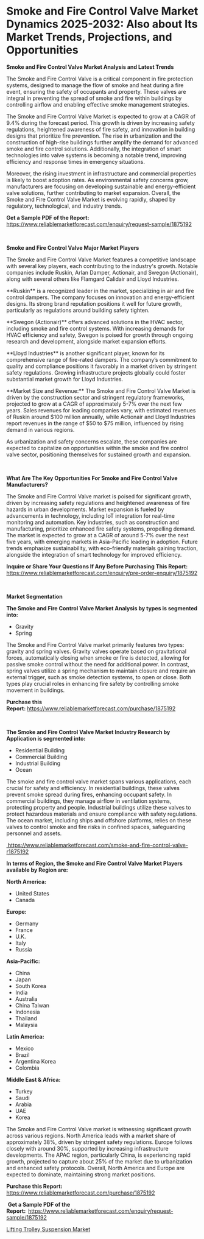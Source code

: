 <p><h1>Smoke and Fire Control Valve Market Dynamics 2025-2032: Also about Its Market Trends, Projections, and Opportunities</h1></p><p><strong>Smoke and Fire Control Valve Market Analysis and Latest Trends</strong></p>
<p><p>The Smoke and Fire Control Valve is a critical component in fire protection systems, designed to manage the flow of smoke and heat during a fire event, ensuring the safety of occupants and property. These valves are integral in preventing the spread of smoke and fire within buildings by controlling airflow and enabling effective smoke management strategies.</p><p>The Smoke and Fire Control Valve Market is expected to grow at a CAGR of 9.4% during the forecast period. This growth is driven by increasing safety regulations, heightened awareness of fire safety, and innovation in building designs that prioritize fire prevention. The rise in urbanization and the construction of high-rise buildings further amplify the demand for advanced smoke and fire control solutions. Additionally, the integration of smart technologies into valve systems is becoming a notable trend, improving efficiency and response times in emergency situations.</p><p>Moreover, the rising investment in infrastructure and commercial properties is likely to boost adoption rates. As environmental safety concerns grow, manufacturers are focusing on developing sustainable and energy-efficient valve solutions, further contributing to market expansion. Overall, the Smoke and Fire Control Valve Market is evolving rapidly, shaped by regulatory, technological, and industry trends.</p></p>
<p><strong>Get a Sample PDF of the Report:&nbsp;</strong> <a href="https://www.reliablemarketforecast.com/enquiry/request-sample/1875192?utm_campaign=1766&utm_medium=2&utm_source=Github&utm_content=ia&utm_term=28022025&utm_id=smoke-and-fire-control-valve">https://www.reliablemarketforecast.com/enquiry/request-sample/1875192</a></p>
<p>&nbsp;</p>
<p><strong>Smoke and Fire Control Valve Major Market Players</strong></p>
<p><p>The Smoke and Fire Control Valve Market features a competitive landscape with several key players, each contributing to the industry's growth. Notable companies include Ruskin, Arlan Damper, Actionair, and Swegon (Actionair), along with several others like Flamgard Calidair and Lloyd Industries.</p><p>**Ruskin** is a recognized leader in the market, specializing in air and fire control dampers. The company focuses on innovation and energy-efficient designs. Its strong brand reputation positions it well for future growth, particularly as regulations around building safety tighten.</p><p>**Swegon (Actionair)** offers advanced solutions in the HVAC sector, including smoke and fire control systems. With increasing demands for HVAC efficiency and safety, Swegon is poised for growth through ongoing research and development, alongside market expansion efforts. </p><p>**Lloyd Industries** is another significant player, known for its comprehensive range of fire-rated dampers. The company’s commitment to quality and compliance positions it favorably in a market driven by stringent safety regulations. Growing infrastructure projects globally could foster substantial market growth for Lloyd Industries.</p><p>**Market Size and Revenue:** The Smoke and Fire Control Valve Market is driven by the construction sector and stringent regulatory frameworks, projected to grow at a CAGR of approximately 5-7% over the next few years. Sales revenues for leading companies vary, with estimated revenues of Ruskin around $100 million annually, while Actionair and Lloyd Industries report revenues in the range of $50 to $75 million, influenced by rising demand in various regions.</p><p>As urbanization and safety concerns escalate, these companies are expected to capitalize on opportunities within the smoke and fire control valve sector, positioning themselves for sustained growth and expansion.</p></p>
<p>&nbsp;</p>
<p><strong>What Are The Key Opportunities For Smoke and Fire Control Valve Manufacturers?</strong></p>
<p><p>The Smoke and Fire Control Valve market is poised for significant growth, driven by increasing safety regulations and heightened awareness of fire hazards in urban developments. Market expansion is fueled by advancements in technology, including IoT integration for real-time monitoring and automation. Key industries, such as construction and manufacturing, prioritize enhanced fire safety systems, propelling demand. The market is expected to grow at a CAGR of around 5-7% over the next five years, with emerging markets in Asia-Pacific leading in adoption. Future trends emphasize sustainability, with eco-friendly materials gaining traction, alongside the integration of smart technology for improved efficiency.</p></p>
<p><strong>Inquire or Share Your Questions If Any Before Purchasing This Report:</strong> <a href="https://www.reliablemarketforecast.com/enquiry/pre-order-enquiry/1875192?utm_campaign=1766&utm_medium=2&utm_source=Github&utm_content=ia&utm_term=28022025&utm_id=smoke-and-fire-control-valve">https://www.reliablemarketforecast.com/enquiry/pre-order-enquiry/1875192</a></p>
<p>&nbsp;</p>
<p><strong>Market Segmentation</strong></p>
<p><strong>The Smoke and Fire Control Valve Market Analysis by types is segmented into:</strong></p>
<p><ul><li>Gravity</li><li>Spring</li></ul></p>
<p><p>The Smoke and Fire Control Valve market primarily features two types: gravity and spring valves. Gravity valves operate based on gravitational forces, automatically closing when smoke or fire is detected, allowing for passive smoke control without the need for additional power. In contrast, spring valves utilize a spring mechanism to maintain closure and require an external trigger, such as smoke detection systems, to open or close. Both types play crucial roles in enhancing fire safety by controlling smoke movement in buildings.</p></p>
<p><strong>Purchase this Report:&nbsp;</strong><a href="https://www.reliablemarketforecast.com/purchase/1875192?utm_campaign=1766&utm_medium=2&utm_source=Github&utm_content=ia&utm_term=28022025&utm_id=smoke-and-fire-control-valve">https://www.reliablemarketforecast.com/purchase/1875192</a></p>
<p>&nbsp;</p>
<p><strong>The Smoke and Fire Control Valve Market Industry Research by Application is segmented into:</strong></p>
<p><ul><li>Residential Building</li><li>Commercial Building</li><li>Industrial Building</li><li>Ocean</li></ul></p>
<p><p>The smoke and fire control valve market spans various applications, each crucial for safety and efficiency. In residential buildings, these valves prevent smoke spread during fires, enhancing occupant safety. In commercial buildings, they manage airflow in ventilation systems, protecting property and people. Industrial buildings utilize these valves to protect hazardous materials and ensure compliance with safety regulations. The ocean market, including ships and offshore platforms, relies on these valves to control smoke and fire risks in confined spaces, safeguarding personnel and assets.</p></p>
<p><a href="https://www.reliablemarketforecast.com/smoke-and-fire-control-valve-r1875192?utm_campaign=1766&utm_medium=2&utm_source=Github&utm_content=ia&utm_term=28022025&utm_id=smoke-and-fire-control-valve">&nbsp;https://www.reliablemarketforecast.com/smoke-and-fire-control-valve-r1875192</a></p>
<p><strong>In terms of Region, the Smoke and Fire Control Valve Market Players available by Region are:</strong></p>
<p>
    <p> <strong> North America: </strong>
        <ul>
            <li>United States</li>
            <li>Canada</li>
        </ul>
        </p> 
    <p> <strong> Europe: </strong>
        <ul>
            <li>Germany</li>
            <li>France</li>
            <li>U.K.</li>
            <li>Italy</li>
            <li>Russia</li>
        </ul>
        </p> 
    <p> <strong> Asia-Pacific: </strong>
        <ul>
            <li>China</li>
            <li>Japan</li>
            <li>South Korea</li>
            <li>India</li>
            <li>Australia</li>
            <li>China Taiwan</li>
            <li>Indonesia</li>
            <li>Thailand</li>
            <li>Malaysia</li>
        </ul>
        </p> 
    <p> <strong> Latin America: </strong>
        <ul>
            <li>Mexico</li>
            <li>Brazil</li>
            <li>Argentina Korea</li>
            <li>Colombia</li>
        </ul>
        </p> 
    <p> <strong> Middle East & Africa: </strong>
        <ul>
            <li>Turkey</li>
            <li>Saudi</li>
            <li>Arabia</li>
            <li>UAE</li>
            <li>Korea</li>
        </ul>
    </p>
    </p>
<p><p>The Smoke and Fire Control Valve market is witnessing significant growth across various regions. North America leads with a market share of approximately 38%, driven by stringent safety regulations. Europe follows closely with around 30%, supported by increasing infrastructure developments. The APAC region, particularly China, is experiencing rapid growth, projected to capture about 25% of the market due to urbanization and enhanced safety protocols. Overall, North America and Europe are expected to dominate, maintaining strong market positions.</p></p>
<p><strong>Purchase this Report: </strong><a href="https://www.reliablemarketforecast.com/purchase/1875192?utm_campaign=1766&utm_medium=2&utm_source=Github&utm_content=ia&utm_term=28022025&utm_id=smoke-and-fire-control-valve">https://www.reliablemarketforecast.com/purchase/1875192</a></p>
<p>&nbsp;<strong>Get a Sample PDF of the Report:&nbsp;&nbsp;</strong><a href="https://www.reliablemarketforecast.com/enquiry/request-sample/1875192?utm_campaign=1766&utm_medium=2&utm_source=Github&utm_content=ia&utm_term=28022025&utm_id=smoke-and-fire-control-valve">https://www.reliablemarketforecast.com/enquiry/request-sample/1875192</a></p>
<p><strong></strong></p>
<p><p><a href="https://github.com/jenevycachat/Market-Research-Report-List-1/blob/main/lifting-trolley-suspension-market.md?utm_campaign=1766&utm_medium=2&utm_source=Github&utm_content=ia&utm_term=28022025&utm_id=smoke-and-fire-control-valve">Lifting Trolley Suspension Market</a></p></p>